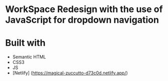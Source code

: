 # WorkSpace Redesign with the use of JavaScript for dropdown navigation

# Built with
- Semantic HTML
- CSS3
- JS
- [Netlify] (https://magical-zuccutto-d73c0d.netlify.app/)